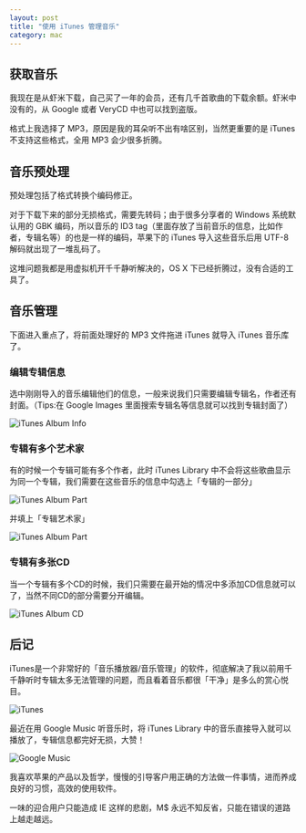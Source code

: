 ```yaml
---
layout: post
title: "使用 iTunes 管理音乐"
category: mac
---
```


获取音乐
------

我现在是从虾米下载，自己买了一年的会员，还有几千首歌曲的下载余额。虾米中没有的，从 Google 或者 VeryCD 中也可以找到盗版。

格式上我选择了 MP3，原因是我的耳朵听不出有啥区别，当然更重要的是 iTunes 不支持这些格式，全用 MP3 会少很多折腾。

音乐预处理
--------

预处理包括了格式转换个编码修正。

对于下载下来的部分无损格式，需要先转码；由于很多分享者的 Windows 系统默认用的 GBK 编码，所以音乐的 ID3 tag（里面存放了当前音乐的信息，比如作者，专辑名等）的也是一样的编码，苹果下的 iTunes 导入这些音乐后用 UTF-8 解码就出现了一堆乱码了。

这堆问题我都是用虚拟机开千千静听解决的，OS X 下已经折腾过，没有合适的工具了。

音乐管理
------

下面进入重点了，将前面处理好的 MP3 文件拖进 iTunes 就导入 iTunes 音乐库了。

### 编辑专辑信息

选中刚刚导入的音乐编辑他们的信息，一般来说我们只需要编辑专辑名，作者还有封面。（Tips:在 Google Images 里面搜索专辑名等信息就可以找到专辑封面了）

![iTunes Album Info](/assets/images/itunes-album-info.png)

### 专辑有多个艺术家

有的时候一个专辑可能有多个作者，此时 iTunes Library 中不会将这些歌曲显示为同一个专辑，我们需要在这些音乐的信息中勾选上「专辑的一部分」

![iTunes Album Part](/assets/images/itunes-album-part.png)

并填上「专辑艺术家」

![iTunes Album Part](/assets/images/itunes-album-artist.png)

### 专辑有多张CD

当一个专辑有多个CD的时候，我们只需要在最开始的情况中多添加CD信息就可以了，当然不同CD的部分需要分开编辑。

![iTunes Album CD](/assets/images/itunes-album-cd.png)

后记
----

iTunes是一个非常好的「音乐播放器/音乐管理」的软件，彻底解决了我以前用千千静听时专辑太多无法管理的问题，而且看着音乐都很「干净」是多么的赏心悦目。

![iTunes](/assets/images/itunes.jpg)

最近在用 Google Music 听音乐时，将 iTunes Library 中的音乐直接导入就可以播放了，专辑信息都完好无损，大赞！

![Google Music](/assets/images/google-music.png)

我喜欢苹果的产品以及哲学，慢慢的引导客户用正确的方法做一件事情，进而养成良好的习惯，高效的使用软件。

一味的迎合用户只能造成 IE 这样的悲剧，M$ 永远不知反省，只能在错误的道路上越走越远。
